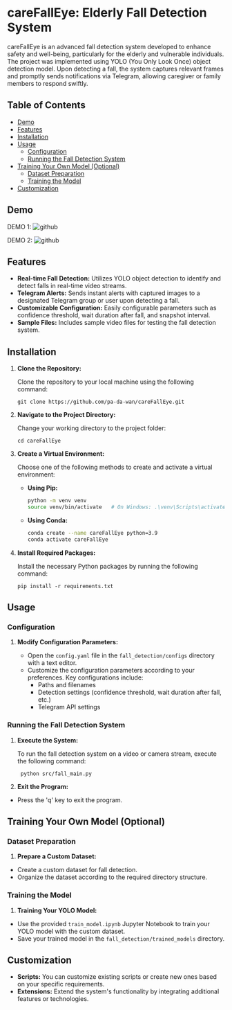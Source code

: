 
# careFallEye: Elderly Fall Detection System
careFallEye is an advanced fall detection system developed to enhance safety and well-being, particularly for the elderly and vulnerable individuals. The project was implemented using YOLO (You Only Look Once) object detection model. Upon detecting a fall, the system captures relevant frames and promptly sends notifications via Telegram, allowing caregiver or family members to respond swiftly.



## Table of Contents
- [Demo](#demo)
- [Features](#features)
- [Installation](#installation)
- [Usage](#usage)
  - [Configuration](#configuration)
  - [Running the Fall Detection System](#running-the-fall-detection-system)
- [Training Your Own Model (Optional)](#training-your-own-model-optional)
  - [Dataset Preparation](#dataset-preparation)
  - [Training the Model](#training-the-model)
- [Customization](#customization)

## Demo
DEMO 1:
![github](
https://github.com/pa-da-wan/careFallEye/assets/73534577/6da99666-c41b-4368-b3c3-3da607f5d82a)

DEMO 2:
![github](https://github.com/pa-da-wan/careFallEye/assets/73534577/5a337ee1-76bc-4289-a837-b6ea91e58b48)




## Features

- **Real-time Fall Detection:** Utilizes YOLO object detection to identify and detect falls in real-time video streams.
- **Telegram Alerts:** Sends instant alerts with captured images to a designated Telegram group or user upon detecting a fall.
- **Customizable Configuration:** Easily configurable parameters such as confidence threshold, wait duration after fall, and snapshot interval.
- **Sample Files:** Includes sample video files for testing the fall detection system.


## Installation

1. **Clone the Repository:**

    Clone the repository to your local machine using the following command:

    ```
    git clone https://github.com/pa-da-wan/careFallEye.git
    ```

2. **Navigate to the Project Directory:**

    Change your working directory to the project folder:

    ```
    cd careFallEye
    ```

3. **Create a Virtual Environment:**

    Choose one of the following methods to create and activate a virtual environment:

    - **Using Pip:**
      ```bash
      python -m venv venv
      source venv/bin/activate   # On Windows: .\venv\Scripts\activate
      ```

    - **Using Conda:**
      ```bash
      conda create --name careFallEye python=3.9
      conda activate careFallEye
      ```

4. **Install Required Packages:**

    Install the necessary Python packages by running the following command:

    ```
    pip install -r requirements.txt
    ```
    
## Usage
### Configuration

1. **Modify Configuration Parameters:**


    - Open the `config.yaml` file in the `fall_detection/configs` directory with a text editor.
    - Customize the configuration parameters according to your preferences. Key configurations include:
      - Paths and filenames
      - Detection settings (confidence threshold, wait duration after fall, etc.)
      - Telegram API settings

### Running the Fall Detection System

1. **Execute the System:**

   To run the fall detection system on a video or camera stream, execute the following command:
   ```
    python src/fall_main.py

    ```
2. **Exit the Program:**

- Press the 'q' key to exit the program.

## Training Your Own Model (Optional)
### Dataset Preparation

1. **Prepare a Custom Dataset:**

- Create a custom dataset for fall detection.
- Organize the dataset according to the required directory structure.

### Training the Model

1. **Training Your YOLO Model:**

- Use the provided `train_model.ipynb` Jupyter Notebook to train your YOLO model with the custom dataset.
- Save your trained model in the `fall_detection/trained_models` directory.


## Customization

- **Scripts:** You can customize existing scripts or create new ones based on your specific requirements.
- **Extensions:** Extend the system's functionality by integrating additional features or technologies.
